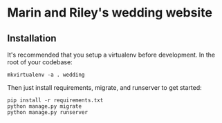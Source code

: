 # Marin and Riley's wedding website

## Installation
It's recommended that you setup a virtualenv before development. In the root of your codebase:

```mkvirtualenv -a . wedding```

Then just install requirements, migrate, and runserver to get started:

```
pip install -r requirements.txt
python manage.py migrate
python manage.py runserver
```
